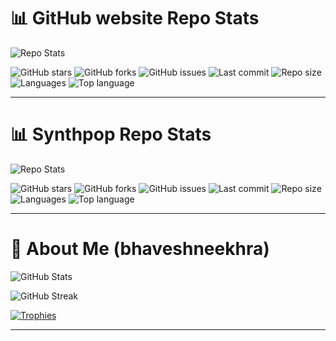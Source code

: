 # 📊 GitHub website Repo Stats

![Repo Stats](https://github-readme-stats.vercel.app/api/pin/?username=bhaveshneekhra&repo=bhaveshneekhra.github.io&theme=radical)

![GitHub stars](https://img.shields.io/github/stars/bhaveshneekhra/bhaveshneekhra.github.io?style=social)
![GitHub forks](https://img.shields.io/github/forks/bhaveshneekhra/bhaveshneekhra.github.io?style=social)
![GitHub issues](https://img.shields.io/github/issues/bhaveshneekhra/bhaveshneekhra.github.io)
![Last commit](https://img.shields.io/github/last-commit/bhaveshneekhra/bhaveshneekhra.github.io)
![Repo size](https://img.shields.io/github/repo-size/bhaveshneekhra/bhaveshneekhra.github.io)
![Languages](https://img.shields.io/github/languages/count/bhaveshneekhra/bhaveshneekhra.github.io)
![Top language](https://img.shields.io/github/languages/top/bhaveshneekhra/bhaveshneekhra.github.io)

---

# 📊 Synthpop Repo Stats

![Repo Stats](https://github-readme-stats.vercel.app/api/pin/?username=bhaveshneekhra&repo=synthpop&theme=radical)

![GitHub stars](https://img.shields.io/github/stars/bhaveshneekhra/synthpop?style=social)
![GitHub forks](https://img.shields.io/github/forks/bhaveshneekhra/synthpop?style=social)
![GitHub issues](https://img.shields.io/github/issues/bhaveshneekhra/synthpop)
![Last commit](https://img.shields.io/github/last-commit/bhaveshneekhra/synthpop)
![Repo size](https://img.shields.io/github/repo-size/bhaveshneekhra/synthpop)
![Languages](https://img.shields.io/github/languages/count/bhaveshneekhra/synthpop)
![Top language](https://img.shields.io/github/languages/top/bhaveshneekhra/synthpop)

---

# 🧠 About Me (bhaveshneekhra)

![GitHub Stats](https://github-readme-stats.vercel.app/api?username=bhaveshneekhra&show_icons=true&count_private=true&theme=radical)

![GitHub Streak](https://github-readme-streak-stats-eight.vercel.app?user=bhaveshneekhra&theme=radical)

[![Trophies](https://github-profile-trophy.vercel.app/?username=bhaveshneekhra&theme=radical&margin-w=15&margin-h=15)](https://github.com/ryo-ma/github-profile-trophy)

---

<!--
**bhaveshneekhra/bhaveshneekhra** is a ✨ _special_ ✨ repository because its `README.md` (this file) appears on your GitHub profile.

Here are some ideas to get you started:

- 🔭 I’m currently working on ...
- 🌱 I’m currently learning ...
- 👯 I’m looking to collaborate on ...
- 🤔 I’m looking for help with ...
- 💬 Ask me about ...
- 📫 How to reach me: ...
- 😄 Pronouns: ...
- ⚡ Fun fact: ...
-->
